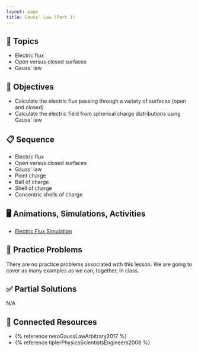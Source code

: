 ```yaml
---
layout: page
title: Gauss' Law (Part 1)
---
```


## 🔖 Topics

* Electric flux
* Open versus closed surfaces
* Gauss' law

## 🎯 Objectives

* Calculate the electric flux passing through a variety of surfaces (open and closed)
* Calculate the electric field from spherical charge distributions using Gauss' law

## 📋 Sequence

* Electric flux
* Open versus closed surfaces
* Gauss' law
* Point charge
* Ball of charge
* Shell of charge
* Concentric shells of charge

## 🖥️ Animations, Simulations, Activities

* [Electric Flux Simulation](https://www.geogebra.org/m/r7Ue9Nac)

## 📝 Practice Problems

There are no practice problems associated with this lesson. We are going to cover as many examples as we can, together, in class.

## ✅ Partial Solutions

N/A

## 📘 Connected Resources

* {% reference neroGaussLawArbitrary2017 %}
* {% reference tiplerPhysicsScientistsEngineers2008 %}
